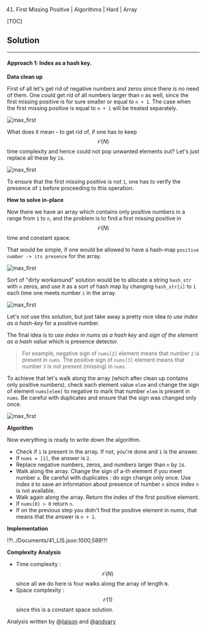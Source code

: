 41. First Missing Positive | Algorithms | Hard | Array

[TOC]

## Solution

---

#### Approach 1: Index as a hash key.

**Data clean up**

First of all let's get rid of negative numbers and zeros since there is no
need of them. One could get rid of all numbers larger than `n` as well,
since the first missing positive is for sure smaller or equal to `n + 1`.
The case when the first missing positive is equal to `n + 1` will be
treated separately.  

![max_first](../Figures/41/41_max_possible_first.png)

What does it mean - to get rid of, if one has to keep $$\mathcal{O}(N)$$
time complexity and hence could not pop unwanted elements out? 
Let's just replace all these by `1`s. 

![max_first](../Figures/41/41_replace.png)

To ensure that the first missing positive is not `1`, one has to verify 
the presence of `1` before proceeding to this operation.

**How to solve in-place**

Now there we have an array which contains only positive numbers
in a range from `1` to `n`,
and the problem is to find a first missing positive in 
$$\mathcal{O}(N)$$ time and constant space. 

That would be simple, if one would be allowed to 
have a hash-map `positive number -> its presence` for the array.

![max_first](../Figures/41/41_missing.png)

Sort of "dirty workaround" solution would be to allocate a string `hash_str` 
with `n` zeros, and use it as a sort of hash map by changing 
`hash_str[i]` to `1` each time one meets number `i` in the array. 

![max_first](../Figures/41/41_string.png)

Let's not use this solution, but just take away a pretty nice idea _to use 
index as a hash-key_ for a positive number.

The final idea is to _use index in nums as a hash key_ and _sign of 
the element as a hash value_ which is presence detector.

> For example, negative sign of `nums[2]` element means that 
number `2` is present in `nums`. The positive sign of `nums[3]` element
means that number `3` is not present (missing) in `nums`.

To achieve that let's walk along the array (which after clean up contains 
only positive numbers), check each element value `elem` 
and change the sign of element `nums[elem]` to negative to mark 
that number `elem` is present in `nums`. Be careful 
with duplicates and ensure that the sign was changed only once.

![max_first](../Figures/41/41_true_solution.png)

**Algorithm**

Now everything is ready to write down the algorithm.

* Check if `1` is present in the array. If not, you're done and `1`
is the answer.
* If `nums = [1]`, the answer is `2`.
* Replace negative numbers, zeros, and numbers larger than `n` by `1`s.
* Walk along the array. Change the sign of a-th element if you meet number `a`. 
Be careful with duplicates : do sign change only once.
Use index `0` to save an information about presence of number `n` since 
index `n` is not available.
* Walk again along the array. Return the index of the first positive element.
* If `nums[0] > 0` return `n`.
* If on the previous step you didn't find the positive element in nums, that means
that the answer is `n + 1`.

**Implementation**

!?!../Documents/41_LIS.json:1000,589!?!



**Complexity Analysis**

* Time complexity : $$\mathcal{O}(N)$$ since all we do here is four walks 
along the array of length `N`.
* Space complexity : $$\mathcal{O}(1)$$ since this is a constant space solution.

Analysis written by @[liaison](https://leetcode.com/liaison/)
and @[andvary](https://leetcode.com/andvary/)

